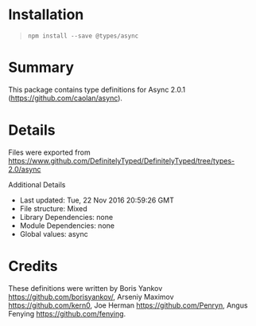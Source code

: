 # Installation
> `npm install --save @types/async`

# Summary
This package contains type definitions for Async 2.0.1 (https://github.com/caolan/async).

# Details
Files were exported from https://www.github.com/DefinitelyTyped/DefinitelyTyped/tree/types-2.0/async

Additional Details
 * Last updated: Tue, 22 Nov 2016 20:59:26 GMT
 * File structure: Mixed
 * Library Dependencies: none
 * Module Dependencies: none
 * Global values: async

# Credits
These definitions were written by Boris Yankov <https://github.com/borisyankov/>, Arseniy Maximov <https://github.com/kern0>, Joe Herman <https://github.com/Penryn>, Angus Fenying <https://github.com/fenying>.
